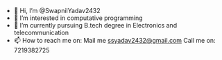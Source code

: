 - 👋 Hi, I’m @SwapnilYadav2432
- 👀 I’m interested in computative programming
- 🌱 I’m currently pursuing B.tech degree in Electronics and telecommunication
- 📫 How to reach me on: Mail me ssyadav2432@gmail.com
Call me on: 7219382725

<!---
SwapnilYadav2432/SwapnilYadav2432 is a ✨ special ✨ repository because its `README.md` (this file) appears on your GitHub profile.
You can click the Preview link to take a look at your changes.
--->
